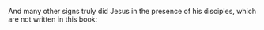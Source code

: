 And many other signs truly did Jesus in the presence of his disciples, which are not written in this book:
